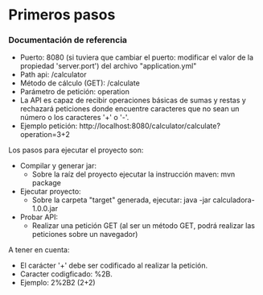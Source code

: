 # Primeros pasos

### Documentación de referencia

* Puerto: 8080 (si tuviera que cambiar el puerto: modificar el valor de la propiedad 'server.port') del archivo "application.yml"
* Path api: /calculator
* Método de cálculo (GET): /calculate
* Parámetro de petición: operation
* La API es capaz de recibir operaciones básicas de sumas y restas y rechazará peticiones donde encuentre
  caracteres que no sean un número o los caracteres '+' o '-'.
* Ejemplo petición: http://localhost:8080/calculator/calculate?operation=3+2

Los pasos para ejecutar el proyecto son:

* Compilar y generar jar: 
  - Sobre la raíz del proyecto ejecutar la instrucción maven: mvn package
* Ejecutar proyecto:
  - Sobre la carpeta "target" generada, ejecutar: java -jar calculadora-1.0.0.jar
* Probar API:
  - Realizar una petición GET (al ser un método GET, podrá realizar las peticiones sobre un navegador)

A tener en cuenta:
- El carácter '+' debe ser codificado al realizar la petición. 
- Caracter codigficado: %2B. 
- Ejemplo: 2%2B2 (2+2)
  


